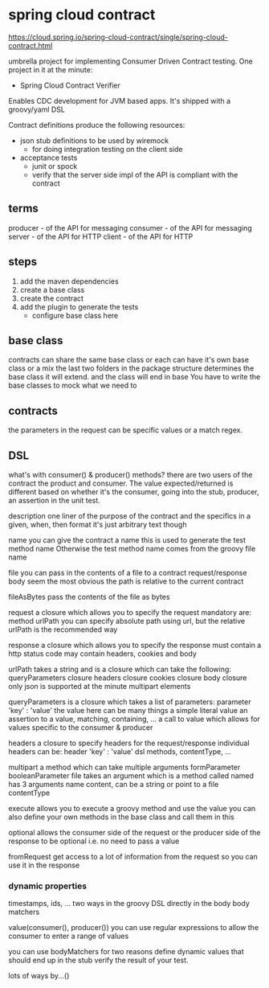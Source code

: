 # spring cloud contract

https://cloud.spring.io/spring-cloud-contract/single/spring-cloud-contract.html

umbrella project for implementing Consumer Driven Contract testing.
One project in it at the minute:
* Spring Cloud Contract Verifier

Enables CDC development for JVM based apps.
It's shipped with a groovy/yaml DSL

Contract definitions produce the following resources:

* json stub definitions to be used by wiremock
  * for doing integration testing on the client side
* acceptance tests
  * junit or spock
  * verify that the server side impl of the API is compliant with the contract

## terms

producer - of the API for messaging
consumer - of the API for messaging
server - of the API for HTTP
client - of the API for HTTP

## steps

1. add the maven dependencies
2. create a base class
3. create the contract
4. add the plugin to generate the tests
    * configure base class here

## base class

contracts can share the same base class or each can have it's own base class or a mix
the last two folders in the package structure determines the base class it will extend.
and the class will end in base
You have to write the base classes to mock what we need to

## contracts

the parameters in the request can be specific values or a match regex.

## DSL

what's with consumer() & producer() methods?
  there are two users of the contract the product and consumer.
  The value expected/returned is different based on whether it's the consumer, going into the stub, producer, an assertion in the unit test.

description
  one liner of the purpose of the contract
  and the specifics in a given, when, then format
  it's just arbitrary text though

name
  you can give the contract a name
  this is used to generate the test method name
  Otherwise the test method name comes from the groovy file name

file
  you can pass in the contents of a file to a contract
  request/response body seem the most obvious
  the path is relative to the current contract

fileAsBytes
  pass the contents of the file as bytes

request
  a closure which allows you to specify the request
  mandatory are:
    method
    urlPath
  you can specify absolute path using url, but the relative urlPath is the recommended way

response
  a closure which allows you to specify the response
  must contain a http status code
  may contain headers, cookies and body

urlPath
  takes a string
  and is a closure
  which can take the following:
    queryParameters closure
    headers closure
    cookies closure
    body closure
      only json is supported at the minute
    multipart elements

queryParameters
  is a closure which takes a list of parameters:
    parameter 'key' : 'value'
    the value here can be many things
      a simple literal value
      an assertion to a value, matching, containing, ...
      a call to value which allows for values specific to the consumer & producer

headers
  a closure to specify headers for the request/response
  individual headers can be:
    header 'key' : 'value'
    dsl methods, contentType, ...

multipart
  a method which can take multiple arguments
    formParameter
    booleanParameter
    file
      takes an argument which is a method called named
      has 3 arguments
        name
        content, can be a string or point to a file
        contentType

execute
  allows you to execute a groovy method and use the value
  you can also define your own methods in the base class and call them in this

optional
  allows the consumer side of the request or the producer side of the response to be optional
  i.e. no need to pass a value

fromRequest
  get access to a lot of information from the request
  so you can use it in the response

### dynamic properties

timestamps, ids, ...
two ways in the groovy DSL
  directly in the body
  body matchers

value(consumer(), producer())
you can use regular expressions to allow the consumer to enter a range of values

you can use bodyMatchers for two reasons
  define dynamic values that should end up in the stub
  verify the result of your test.

lots of ways
  by...()
